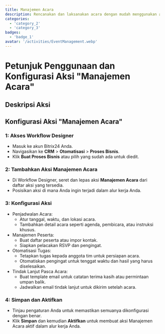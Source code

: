 ```yaml
---
title: Manajemen Acara
description: Rencanakan dan laksanakan acara dengan mudah menggunakan alat khusus.
categories: 
  - 'category_2'
  - 'category_3'
badges: 
  - 'badge_1'
avatar: '/activities/EventManagement.webp'
---
```

# Petunjuk Penggunaan dan Konfigurasi Aksi "Manajemen Acara"

## Deskripsi Aksi

## **Konfigurasi Aksi "Manajemen Acara"**

### 1: Akses Workflow Designer
- Masuk ke akun Bitrix24 Anda.
- Navigasikan ke **CRM** > **Otomatisasi** > **Proses Bisnis**.
- Klik **Buat Proses Bisnis** atau pilih yang sudah ada untuk diedit.

### 2: Tambahkan Aksi Manajemen Acara
- Di Workflow Designer, seret dan lepas aksi **Manajemen Acara** dari daftar aksi yang tersedia.
- Posisikan aksi di mana Anda ingin terjadi dalam alur kerja Anda.

### 3: Konfigurasi Aksi
- Penjadwalan Acara:
  - Atur tanggal, waktu, dan lokasi acara.
  - Tambahkan detail acara seperti agenda, pembicara, atau instruksi khusus.
- Manajemen Peserta:
  - Buat daftar peserta atau impor kontak.
  - Siapkan pelacakan RSVP dan pengingat.
- Otomatisasi Tugas:
  - Tetapkan tugas kepada anggota tim untuk persiapan acara.
  - Otomatiskan pengingat untuk tenggat waktu dan hasil yang harus diselesaikan.
- Tindak Lanjut Pasca Acara:
  - Buat template email untuk catatan terima kasih atau permintaan umpan balik.
  - Jadwalkan email tindak lanjut untuk dikirim setelah acara.

### 4: Simpan dan Aktifkan
- Tinjau pengaturan Anda untuk memastikan semuanya dikonfigurasi dengan benar.
- Klik **Simpan** dan kemudian **Aktifkan** untuk membuat aksi Manajemen Acara aktif dalam alur kerja Anda.